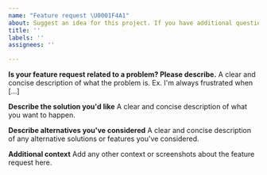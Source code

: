 ```yaml
---
name: "Feature request \U0001F4A1"
about: Suggest an idea for this project. If you have additional questions, please check out the [FAQ's](https://ibm.github.io/Technology-Sandbox-Support/)!
title: ''
labels: ''
assignees: ''

---
```


**Is your feature request related to a problem? Please describe.**
A clear and concise description of what the problem is. Ex. I'm always frustrated when [...]

**Describe the solution you'd like**
A clear and concise description of what you want to happen.

**Describe alternatives you've considered**
A clear and concise description of any alternative solutions or features you've considered.

**Additional context**
Add any other context or screenshots about the feature request here.
